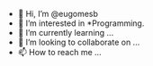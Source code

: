 - 👋 Hi, I’m @eugomesb
- 👀 I’m interested in *Programming.
- 🌱 I’m currently learning ...
- 💞️ I’m looking to collaborate on ...
- 📫 How to reach me ...

<!---
eugomesb/eugomesb is a ✨ special ✨ repository because its `README.md` (this file) appears on your GitHub profile.
You can click the Preview link to take a look at your changes.
--->
